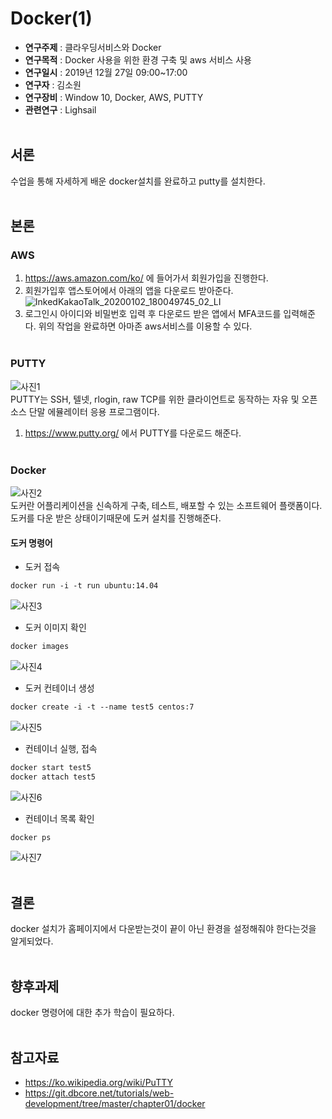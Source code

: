 # Docker(1)

* **연구주제** : 클라우딩서비스와 Docker<br>
* **연구목적** : Docker 사용을 위한 환경 구축 및 aws 서비스 사용<br>
* **연구일시** : 2019년 12월 27일 09:00~17:00<br>
* **연구자** : 김소원 <br>
* **연구장비** : Window 10, Docker, AWS, PUTTY<br>
* **관련연구** : Lighsail<br><br>

## 서론
수업을 통해 자세하게 배운 docker설치를 완료하고 putty를 설치한다.<br><br>

## 본론
### **AWS**
1. https://aws.amazon.com/ko/ 에 들어가서 회원가입을 진행한다.
2. 회원가입후 앱스토어에서 아래의 앱을 다운로드 받아준다.
 ![InkedKakaoTalk_20200102_180049745_02_LI](https://user-images.githubusercontent.com/59681873/72234047-5a42f100-360e-11ea-9fdf-248eceae01cf.jpg)<br>
 3. 로그인시 아이디와 비밀번호 입력 후 다운로드 받은 앱에서 MFA코드를 입력해준다.
위의 작업을 완료하면 아마존 aws서비스를 이용할 수 있다.<br><br>


### **PUTTY**
![사진1](https://upload.wikimedia.org/wikipedia/commons/thumb/b/b6/PuTTY_Ubuntu.png/300px-PuTTY_Ubuntu.png)<br>
PUTTY는 SSH, 텔넷, rlogin, raw TCP를 위한 클라이언트로 동작하는 자유 및 오픈소스 단말 에뮬레이터 응용 프로그램이다.
1. https://www.putty.org/ 에서 PUTTY를 다운로드 해준다.<br><br>



### **Docker**
![사진2](https://subicura.com/assets/article_images/2017-01-19-docker-guide-for-beginners-1/docker-logo.png)<br>
도커란 어플리케이션을 신속하게 구축, 테스트, 배포할 수 있는 소프트웨어 플랫폼이다.<br>
도커를 다운 받은 상태이기때문에 도커 설치를 진행해준다.<br>
#### 도커 명령어
 * 도커 접속
 ```html
 docker run -i -t run ubuntu:14.04
 ``` 
 ![사진3](https://user-images.githubusercontent.com/59681873/72235133-caa04100-3613-11ea-9b97-ff5177b88103.png)<br>

  * 도커 이미지 확인

 ```html
 docker images
 ```
 ![사진4](https://user-images.githubusercontent.com/59681873/72235394-4949ae00-3615-11ea-884c-52e1287a1c35.png)<br>

* 도커 컨테이너 생성
```html
docker create -i -t --name test5 centos:7
```

![사진5](https://user-images.githubusercontent.com/59681873/72235421-79914c80-3615-11ea-876a-6596c6b25b5f.png)<br>

* 컨테이너 실행, 접속
```html
docker start test5
docker attach test5
```
![사진6](https://user-images.githubusercontent.com/59681873/72235473-acd3db80-3615-11ea-8230-7cc083a566bb.png)<br>

* 컨테이너 목록 확인
```html
docker ps
```
![사진7](https://user-images.githubusercontent.com/59681873/72235502-d42aa880-3615-11ea-8077-7cc4f360cb7b.png)<br><br>

## 결론
docker 설치가 홈페이지에서 다운받는것이 끝이 아닌 환경을 설정해줘야 한다는것을 알게되었다.<br><br>

## 향후과제
docker 명령어에 대한 추가 학습이 필요하다.<br><br>

## 참고자료
* https://ko.wikipedia.org/wiki/PuTTY
* https://git.dbcore.net/tutorials/web-development/tree/master/chapter01/docker
